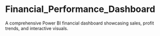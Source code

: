 # Financial_Performance_Dashboard
A comprehensive Power BI financial dashboard showcasing sales, profit trends, and interactive visuals.
